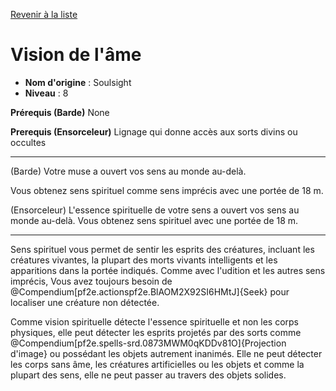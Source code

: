 [Revenir à la liste](list.md)

# Vision de l'âme

 * **Nom d'origine** : Soulsight
 * **Niveau** : 8


<p><strong>Prérequis (Barde)</strong>&nbsp;None</p>
<p><strong>Prerequis (Ensorceleur)</strong> Lignage qui donne accès aux sorts divins ou occultes</p>
<hr>
<p>(Barde) Votre muse a ouvert vos sens au monde au-delà. </p>
<p>Vous obtenez sens spirituel comme sens imprécis avec une portée de 18 m.</p>
<p>(Ensorceleur) L'essence spirituelle de votre sens a ouvert vos sens au monde au-delà. Vous obtenez sens spirituel avec une portée de 18 m.</p>
<hr>
<p>Sens spirituel vous permet de sentir les esprits des créatures, incluant les créatures vivantes, la plupart des morts vivants intelligents et les apparitions dans la portée indiqués. Comme avec l'udition et les autres sens imprécis, Vous avez toujours besoin de @Compendium[pf2e.actionspf2e.BlAOM2X92SI6HMtJ]{Seek} pour localiser une créature non détectée.</p>
<p>Comme vision spirituelle détecte l'essence spirituelle et non les corps physiques, elle peut détecter les esprits projetés par des sorts comme @Compendium[pf2e.spells-srd.0873MWM0qKDDv81O]{Projection d'image} ou possédant les objets autrement inanimés. Elle ne peut  détecter les corps sans âme, les créatures artificielles ou les objets et comme la plupart des sens, elle ne peut passer au travers des objets solides.</p>